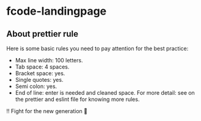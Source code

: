# fcode-landingpage
## About prettier rule
Here is some basic rules you need to pay attention for the best practice: 
 - Max line width: 100 letters.
 - Tab space: 4 spaces.
 - Bracket space: yes.
 - Single quotes: yes.
 - Semi colon: yes.
 - End of line: enter is needed and cleaned space. 
For more detail: see on the prettier and eslint file for knowing more rules.

!! Fight for the new generation 🥇
